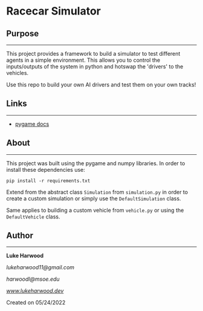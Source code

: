 # Racecar Simulator

## Purpose
<hr> 

This project provides a framework to build a simulator to test different agents in a simple environment. This allows you to control the inputs/outputs of the system in python and hotswap the 'drivers' to the vehicles.

Use this repo to build your own AI drivers and test them on your own tracks!

## Links
<hr>

- [pygame docs](https://www.pygame.org/docs/)

## About
<hr> 
This project was built using the pygame and numpy libraries. In order to install these dependencies use: 

```
pip install -r requirements.txt
```

Extend from the abstract class `Simulation` from `simulation.py` in order to create a custom simulation or simply use the `DefaultSimulation` class.

Same applies to building a custom vehicle from `vehicle.py` or using the `DefaultVehicle` class.

## Author
<hr> 

**Luke Harwood** 

_lukeharwood11@gmail.com_

_harwoodl@msoe.edu_ 

_www.lukeharwood.dev_

Created on 05/24/2022

